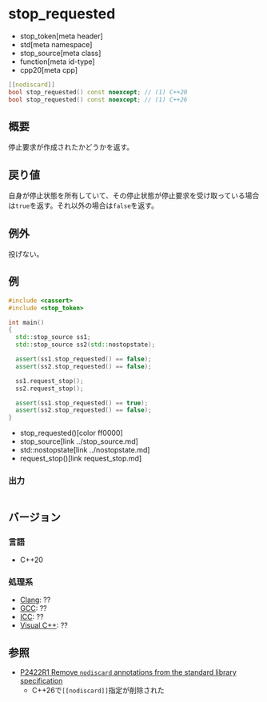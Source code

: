 # stop_requested
* stop_token[meta header]
* std[meta namespace]
* stop_source[meta class]
* function[meta id-type]
* cpp20[meta cpp]

```cpp
[[nodiscard]]
bool stop_requested() const noexcept; // (1) C++20
bool stop_requested() const noexcept; // (1) C++26
```

## 概要
停止要求が作成されたかどうかを返す。

## 戻り値
自身が停止状態を所有していて、その停止状態が停止要求を受け取っている場合は`true`を返す。それ以外の場合は`false`を返す。

## 例外
投げない。

## 例
```cpp example
#include <cassert>
#include <stop_token>

int main()
{
  std::stop_source ss1;
  std::stop_source ss2(std::nostopstate);

  assert(ss1.stop_requested() == false);
  assert(ss2.stop_requested() == false);

  ss1.request_stop();
  ss2.request_stop();

  assert(ss1.stop_requested() == true);
  assert(ss2.stop_requested() == false);
}
```
* stop_requested()[color ff0000]
* stop_source[link ../stop_source.md]
* std::nostopstate[link ../nostopstate.md]
* request_stop()[link request_stop.md]

### 出力
```
```

## バージョン
### 言語
- C++20

### 処理系
- [Clang](/implementation.md#clang): ??
- [GCC](/implementation.md#gcc): ??
- [ICC](/implementation.md#icc): ??
- [Visual C++](/implementation.md#visual_cpp): ??


## 参照
- [P2422R1 Remove `nodiscard` annotations from the standard library specification](https://open-std.org/jtc1/sc22/wg21/docs/papers/2024/p2422r1.html)
    - C++26で`[[nodiscard]]`指定が削除された
